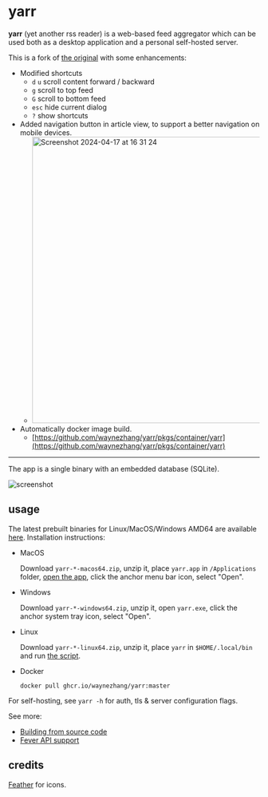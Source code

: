 # yarr

**yarr** (yet another rss reader) is a web-based feed aggregator which can be used both
as a desktop application and a personal self-hosted server.

This is a fork of [the original](https://github.com/nkanaev/yarr) with some enhancements:

- Modified shortcuts
  - `d` `u` scroll content forward / backward
  - `g` scroll to top feed
  - `G` scroll to bottom feed
  - `esc` hide current dialog
  - `?` show shortcuts
- Added navigation button in article view, to support a better navigation on mobile devices.
  - <img width="573" alt="Screenshot 2024-04-17 at 16 31 24" src="https://github.com/waynezhang/yarr/assets/480052/fb61add8-1f08-4f7d-9a24-5b512a040b22">
- Automatically docker image build.
  - [https://github.com/waynezhang/yarr/pkgs/container/yarr](https://github.com/waynezhang/yarr/pkgs/container/yarr)

---

The app is a single binary with an embedded database (SQLite).

![screenshot](etc/promo.png)

## usage

The latest prebuilt binaries for Linux/MacOS/Windows AMD64 are available
[here](https://github.com/nkanaev/yarr/releases/latest). Installation instructions:

* MacOS

  Download `yarr-*-macos64.zip`, unzip it, place `yarr.app` in `/Applications` folder, [open the app][macos-open], click the anchor menu bar icon, select "Open".

* Windows

  Download `yarr-*-windows64.zip`, unzip it, open `yarr.exe`, click the anchor system tray icon, select "Open".

* Linux

  Download `yarr-*-linux64.zip`, unzip it, place `yarr` in `$HOME/.local/bin`
and run [the script](etc/install-linux.sh).

* Docker

  `docker pull ghcr.io/waynezhang/yarr:master`

[macos-open]: https://support.apple.com/en-gb/guide/mac-help/mh40616/mac

For self-hosting, see `yarr -h` for auth, tls & server configuration flags.

See more:

* [Building from source code](doc/build.md)
* [Fever API support](doc/fever.md)

## credits

[Feather](http://feathericons.com/) for icons.
